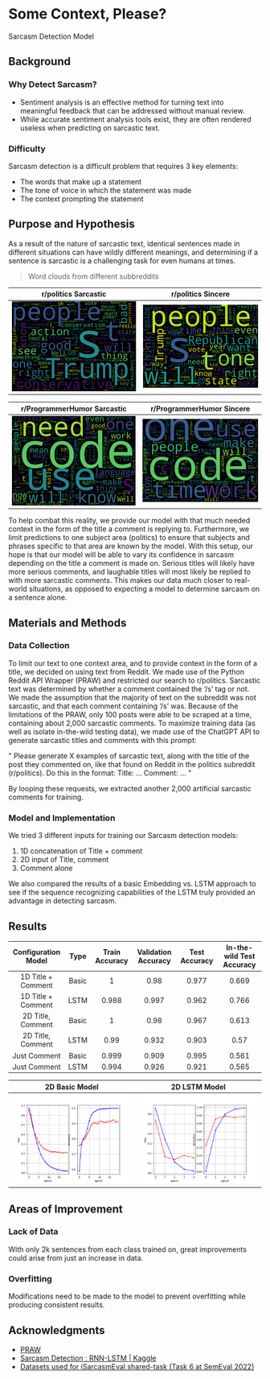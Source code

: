 # Some Context, Please?

Sarcasm Detection Model

## Background

### Why Detect Sarcasm?

- Sentiment analysis is an effective method for turning text into meaningful feedback that can be addressed without manual review.
- While accurate sentiment analysis tools exist, they are often rendered useless when predicting on sarcastic text.

### Difficulty

Sarcasm detection is a difficult problem that requires 3 key elements:

- The words that make up a statement
- The tone of voice in which the statement was made
- The context prompting the statement

## Purpose and Hypothesis

As a result of the nature of sarcastic text, identical sentences made in different situations can have wildly different meanings, and determining if a sentence is sarcastic is a challenging task for even humans at times.

> Word clouds from different subbreddits

r/politics Sarcastic         |  r/politics Sincere
:---------------------------:|:---------------------------:
![alt text](https://github.com/Kalamojo/Some-Context-Please/blob/main/images/politics_sarcastic.png?raw=true) | ![alt text](https://github.com/Kalamojo/Some-Context-Please/blob/main/images/politics_sincere.png?raw=true)

r/ProgrammerHumor Sarcastic     |  r/ProgrammerHumor Sincere
:------------------------------:|:------------------------------:
![alt text](https://github.com/Kalamojo/Some-Context-Please/blob/main/images/ProgrammerHumor_sarcastic.png?raw=true) | ![alt text](https://github.com/Kalamojo/Some-Context-Please/blob/main/images/ProgrammerHumor_sincere.png?raw=true)

To help combat this reality, we provide our model with that much needed context in the form of the title a comment is replying to. Furthermore, we limit predictions to one subject area (politics) to ensure that subjects and phrases specific to that area are known by the model.
With this setup, our hope is that our model will be able to vary its confidence in sarcasm depending on the title a comment is made on. Serious titles will likely have more serious comments, and laughable titles will most likely be replied to with more sarcastic comments. This makes our data much closer to real-world situations, as opposed to expecting a model to determine sarcasm on a sentence alone.

## Materials and Methods

### Data Collection

To limit our text to one context area, and to provide context in the form of a title, we decided on using text from Reddit. We made use of the Python Reddit API Wrapper (PRAW) and restricted our search to r/politics. Sarcastic text was determined by whether a comment contained the ‘/s’ tag or not. We made the assumption that the majority of text on the subreddit was not sarcastic, and that each comment containing ‘/s’ was.
Because of the limitations of the PRAW, only 100 posts were able to be scraped at a time, containing about 2,000 sarcastic comments. To maximize training data (as well as isolate in-the-wild testing data), we made use of the
ChatGPT API to generate sarcastic titles and comments with this prompt: 

" Please generate X examples of sarcastic text, along with the title of the post they commented on, like that found on Reddit in the politics subreddit (r/politics). Do this in the format:
Title: ...
Comment: … "

By looping these requests, we extracted another 2,000 artificial sarcastic comments for training.

### Model and Implementation

We tried 3 different inputs for training our Sarcasm detection models:

1. 1D concatenation of Title + comment
2. 2D input of Title, comment
3. Comment alone

We also compared the results of a basic Embedding vs. LSTM approach to see if the sequence recognizing
capabilities of the LSTM truly provided an advantage in detecting sarcasm.

## Results

Configuration Model | Type | Train Accuracy | Validation Accuracy | Test Accuracy | In-the-wild Test Accuracy
:------------------:|:-----:|:-------------:|:-------------------:|:-------------:|:------------------------:
1D Title + Comment | Basic | 1 | 0.98 | 0.977 | 0.669
1D Title + Comment | LSTM | 0.988 | 0.997 | 0.962 | 0.766
2D Title, Comment | Basic | 1 | 0.98 | 0.967 | 0.613
2D Title, Comment | LSTM | 0.99 | 0.932 | 0.903 | 0.57
Just Comment | Basic | 0.999 | 0.909 | 0.995 | 0.561
Just Comment | LSTM | 0.994 | 0.926 | 0.921 | 0.565

2D Basic Model | 2D LSTM Model
:-------------:|:------------:
![alt text](https://github.com/Kalamojo/Some-Context-Please/blob/main/images/basic_model_training.png?raw=true) | ![alt text](https://github.com/Kalamojo/Some-Context-Please/blob/main/images/LSTM_model_training.png?raw=true)

## Areas of Improvement

### Lack of Data

With only 2k sentences from each class trained on, great improvements could arise from just an increase in data.

### Overfitting

Modifications need to be made to the model to prevent overfitting while producing consistent results.

## Acknowledgments

- [PRAW](https://praw.readthedocs.io/en/stable/)
- [Sarcasm Detection : RNN-LSTM | Kaggle](https://www.kaggle.com/code/tanumoynandy/sarcasm-detection-rnn-lstm)
- [Datasets used for iSarcasmEval shared-task (Task 6 at SemEval 2022)](https://github.com/iabufarha/iSarcasmEval)